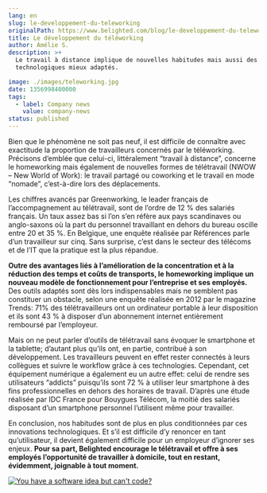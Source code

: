 ```yaml
---
lang: en
slug: le-developpement-du-teleworking
originalPath: https://www.belighted.com/blog/le-developpement-du-teleworking
title: Le développement du téléworking
author: Amélie S.
description: >+
  Le travail à distance implique de nouvelles habitudes mais aussi des moyens
  technologiques mieux adaptés.

image: ./images/teleworking.jpg
date: 1356998400000
tags:
  - label: Company news
    value: company-news
status: published
---
```

Bien que le phénomène ne soit pas neuf, il est difficile de connaître avec exactitude la proportion de travailleurs concernés par le téléworking. Précisons d’emblée que celui-ci, littéralement “travail à distance”, concerne le homeworking mais également de nouvelles formes de télétravail (NWOW – New World of Work): le travail partagé ou coworking et le travail en mode “nomade”, c’est-à-dire lors des déplacements.

Les chiffres avancés par Greenworking, le leader français de l’accompagnement au télétravail, sont de l’ordre de 12 % des salariés français. Un taux assez bas si l’on s’en réfère aux pays scandinaves ou anglo-saxons où la part du personnel travaillant en dehors du bureau oscille entre 20 et 35 %. En Belgique, une enquête réalisée par Références parle d’un travailleur sur cinq. Sans surprise, c’est dans le secteur des télécoms et de l’IT que la pratique est la plus répandue.

**Outre des avantages liés à l’amélioration de la concentration et à la réduction des temps et coûts de transports, le homeworking implique un nouveau modèle de fonctionnement pour l’entreprise et ses employés.** Des outils adaptés sont dès lors indispensables mais ne semblent pas constituer un obstacle, selon une enquête réalisée en 2012 par le magazine Trends: 71% des télétravailleurs ont un ordinateur portable à leur disposition et ils sont 43 % à disposer d’un abonnement internet entièrement remboursé par l’employeur.

Mais on ne peut parler d’outils de télétravail sans évoquer le smartphone et la tablette; d’autant plus qu’ils ont, en partie, contribué à son développement. Les travailleurs peuvent en effet rester connectés à leurs collègues et suivre le workflow grâce à ces technologies. Cependant, cet équipement numérique a également eu un autre effet: celui de rendre ses utilisateurs “addicts” puisqu’ils sont 72 % à utiliser leur smartphone à des fins professionnelles en dehors des horaires de travail. D’après une étude réalisée par IDC France pour Bouygues Télécom, la moitié des salariés disposant d’un smartphone personnel l’utilisent même pour travailler.

En conclusion, nos habitudes sont de plus en plus conditionnées par ces innovations technologiques. Et s’il est difficile d’y renoncer en tant qu’utilisateur, il devient également difficile pour un employeur d’ignorer ses enjeux. **Pour sa part, Belighted encourage le télétravail et offre à ses employés l’opportunité de travailler à domicile, tout en restant, évidemment, joignable à tout moment.**  
  
[![You have a software idea but can't code?](/images/legacy-cta/2r_muYcfC0X7-yUFIS_kd.png)](https://cta-redirect.hubspot.com/cta/redirect/1684659/2a757af5-8c70-4e5b-bd84-3e0c399fa61d)
